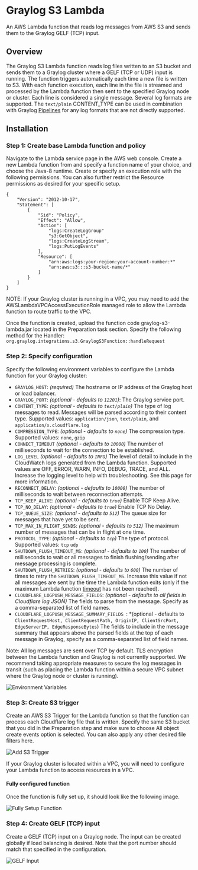# Graylog S3 Lambda
An AWS Lambda function that reads log messages from AWS S3 and sends them to the Graylog GELF (TCP) input.

## Overview

The Graylog S3 Lambda function reads log files written to an S3 bucket and sends them to a Graylog cluster where a GELF 
(TCP or UDP) input is running. The function triggers automatically each time a new file is written to S3. With each 
function execution, each line in the file is streamed and processed by the Lambda function then sent to the specified 
Graylog node or cluster. Each line is considered a single message. Several log formats are supported. The `text/plain` 
CONTENT_TYPE can be used in combination with Graylog [Pipelines](https://docs.graylog.org/en/3.1/pages/pipelines/pipelines.html) 
for any log formats that are not directly supported.       

## Installation

### Step 1: Create base Lambda function and policy

Navigate to the Lambda service page in the AWS web console. Create a new Lambda function from and specify a function 
name of your choice, and choose the Java-8 runtime. Create or specify an execution role with the following permissions. 
You can also further restrict the Resource permissions as desired for your specific setup.

```
{
    "Version": "2012-10-17",
    "Statement": [
        {
            "Sid": "Policy",
            "Effect": "Allow",
            "Action": [
                "logs:CreateLogGroup"
                "s3:GetObject",
                "logs:CreateLogStream",
                "logs:PutLogEvents"
            ],
            "Resource": [
                "arn:aws:logs:your-region:your-account-number:*"
                "arn:aws:s3:::s3-bucket-name/*"
            ]
        }
    ]
}
```

NOTE: If your Graylog cluster is running in a VPC, you may need to add the AWSLambdaVPCAccessExecutionRole managed 
role to allow the Lambda function to route traffic to the VPC.

Once the function is created, upload the function code graylog-s3-lambda.jar located in the Preparation task section. 
Specify the following method for the Handler: `org.graylog.integrations.s3.GraylogS3Function::handleRequest`

### Step 2: Specify configuration

Specify the following environment variables to configure the Lambda function for your Graylog cluster:

* `GRAYLOG_HOST`: *(required)* The hostname or IP address of the Graylog host or load balancer.
* `GRAYLOG_PORT`: *(optional - defaults to `12201`)*: The Graylog service port.
* `CONTENT_TYPE`: *(optional - defaults to `text/plain`)* The type of log messages to read. Messages will be parsed according to their content type. Supported values: `application/json`, `text/plain`, and `application/x.cloudflare.log`
* `COMPRESSION_TYPE`: *(optional - defaults to `none`)* The compression type. Supported values: `none`, `gzip`
* `CONNECT_TIMEOUT` *(optional - defaults to `10000`)* The number of milliseconds to wait for the connection to be established.
* `LOG_LEVEL` *(optional - defaults to `INFO`)* The level of detail to include in the CloudWatch logs generated from the Lambda function. Supported values are OFF, ERROR, WARN, INFO, DEBUG, TRACE, and ALL. Increase the logging level to help with troubleshooting. See this page for more information.
* `RECONNECT_DELAY`: *(optional - defaults to `10000`)* The number of milliseconds to wait between reconnection attempts.
* `TCP_KEEP_ALIVE`: *(optional - defaults to `true`)* Enable TCP Keep Alive.
* `TCP_NO_DELAY`: *(optional - defaults to `true`)* Enable TCP No Delay.
* `TCP_QUEUE_SIZE`: *(optional - defaults to `512`)* The queue size for messages that have yet to be sent. 
* `TCP_MAX_IN_FLIGHT_SENDS`: *(optional - defaults to `512`)* The maximum number of messages that can be in flight at one time.
* `PROTOCOL_TYPE`: *(optional - defaults to `tcp`)* The type of protocol. Supported values: `tcp` `udp`
* `SHUTDOWN_FLUSH_TIMEOUT_MS`: *(optional - defaults to `100`)* The number of milliseconds to wait or all messages to finish flushing/sending after message processing is complete.    
* `SHUTDOWN_FLUSH_RETRIES`: *(optional - defaults to `600`)* The number of times to retry the `SHUTDOWN_FLUSH_TIMEOUT_MS`. Increase this value if not all messages are sent by the time the Lambda function exits (only if the maximum Lambda function [timeout](https://docs.aws.amazon.com/lambda/latest/dg/resource-model.html) has not been reached). 
* `CLOUDFLARE_LOGPUSH_MESSAGE_FIELDS`: *(optional - defaults to all fields in Cloudflare log JSON)* The fields to parse from the message. Specify as a comma-separated list of field names.
* `CLOUDFLARE_LOGPUSH_MESSAGE_SUMMARY_FIELDS `: *(optional - defaults to `ClientRequestHost, ClientRequestPath, OriginIP, ClientSrcPort, EdgeServerIP, EdgeResponseBytes`) The fields to include in the message summary that appears above the parsed fields at the top of each message in Graylog, specify as a comma-separated list of field names.

Note: 
All log messages are sent over TCP by default. TLS encryption between the Lambda function and Graylog is not currently 
supported. We recommend taking appropriate measures to secure the log messages in transit (such as placing the Lambda 
function within a secure VPC subnet where the Graylog node or cluster is running).

![Environment Variables](images/environment-variables.png)

### Step 3: Create S3 trigger

Create an AWS S3 Trigger for the Lambda function so that the function can process each Cloudflare log file that is 
written. Specify the same S3 bucket that you did in the Preparation step and make sure to choose All object create 
events option is selected. You can also apply any other desired file filters here.

![Add S3 Trigger](images/add-s3-trigger.png)

If your Graylog cluster is located within a VPC, you will need to configure your Lambda function to access resources in a VPC.

#### Fully configured function
Once the function is fully set up, it should look like the following image.

![Fully Setup Function](images/fully-setup-function.png)

### Step 4: Create GELF (TCP) input

Create a GELF (TCP) input on a Graylog node. The input can be created globally if load balancing is desired. Note that 
the port number should match that specified in the configuration.  

![GELF Input](images/gelf-input.png) 
